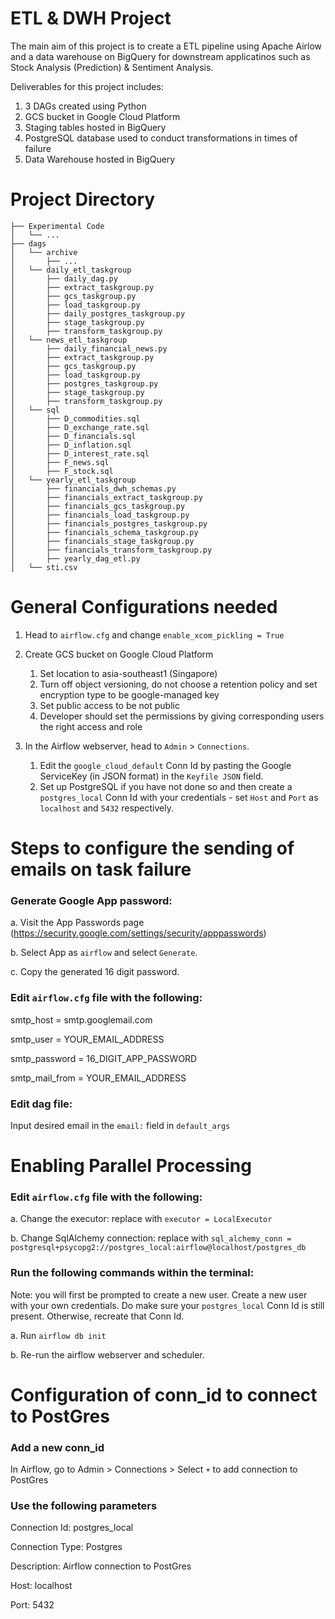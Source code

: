 # ETL & DWH Project
The main aim of this project is to create a ETL pipeline using Apache Airlow and a data warehouse on BigQuery for downstream applicatinos such as Stock Analysis (Prediction) & Sentiment Analysis. 

Deliverables for this project includes:
1. 3 DAGs created using Python
2. GCS bucket in Google Cloud Platform
3. Staging tables hosted in BigQuery
4. PostgreSQL database used to conduct transformations in times of failure
5. Data Warehouse hosted in BigQuery

# Project Directory
```
├── Experimental Code
│   └── ...
├── dags
│   └── archive
│       ├── ...
│   └── daily_etl_taskgroup
│       ├── daily_dag.py
│       ├── extract_taskgroup.py
│       ├── gcs_taskgroup.py
│       ├── load_taskgroup.py
│       ├── daily_postgres_taskgroup.py
│       ├── stage_taskgroup.py
│       ├── transform_taskgroup.py
│   └── news_etl_taskgroup
│       ├── daily_financial_news.py
│       ├── extract_taskgroup.py
│       ├── gcs_taskgroup.py
│       ├── load_taskgroup.py
│       ├── postgres_taskgroup.py
│       ├── stage_taskgroup.py
│       ├── transform_taskgroup.py
│   └── sql
│       ├── D_commodities.sql
│       ├── D_exchange_rate.sql
│       ├── D_financials.sql
│       ├── D_inflation.sql
│       ├── D_interest_rate.sql
│       ├── F_news.sql
│       ├── F_stock.sql
│   └── yearly_etl_taskgroup
│       ├── financials_dwh_schemas.py
│       ├── financials_extract_taskgroup.py
│       ├── financials_gcs_taskgroup.py
│       ├── financials_load_taskgroup.py
│       ├── financials_postgres_taskgroup.py
│       ├── financials_schema_taskgroup.py
│       ├── financials_stage_taskgroup.py
│       ├── financials_transform_taskgroup.py
│       ├── yearly_dag_etl.py
│   └── sti.csv
```

# General Configurations needed
1. Head to `airflow.cfg` and change `enable_xcom_pickling = True`
2. Create GCS bucket on Google Cloud Platform
    1. Set location to asia-southeast1 (Singapore)
    2. Turn off object versioning, do not choose a retention policy and set encryption type to be google-managed key
    3. Set public access to be not public
    4. Developer should set the permissions by giving corresponding users the right access and role

3. In the Airflow webserver, head to `Admin` > `Connections`. 
    1. Edit the `google_cloud_default` Conn Id by pasting the Google ServiceKey (in JSON format) in the `Keyfile JSON` field. 
    2. Set up PostgreSQL if you have not done so and then create a `postgres_local` Conn Id with your credentials - set `Host` and `Port` as `localhost` and `5432` respectively. 

# Steps to configure the sending of emails on task failure
### Generate Google App password: 

a. Visit the App Passwords page (https://security.google.com/settings/security/apppasswords)

b. Select App as `airflow` and select `Generate`. 

c. Copy the generated 16 digit password. 

### Edit `airflow.cfg` file with the following:

smtp_host = smtp.googlemail.com

smtp_user = YOUR_EMAIL_ADDRESS

smtp_password = 16_DIGIT_APP_PASSWORD

smtp_mail_from = YOUR_EMAIL_ADDRESS

### Edit dag file:

Input desired email in the `email:` field in `default_args`

# Enabling Parallel Processing
### Edit `airflow.cfg` file with the following: 

a. Change the executor: replace with `executor = LocalExecutor`

b. Change SqlAlchemy connection: replace with `sql_alchemy_conn = postgresql+psycopg2://postgres_local:airflow@localhost/postgres_db`

### Run the following commands within the terminal:

Note: you will first be prompted to create a new user. Create a new user with your own credentials. Do make sure your `postgres_local` Conn Id is still present. Otherwise, recreate that Conn Id. 

a. Run `airflow db init`

b. Re-run the airflow webserver and scheduler. 

# Configuration of conn_id to connect to PostGres
### Add a new conn_id

In Airflow, go to Admin > Connections > Select `+` to add connection to PostGres

### Use the following parameters

Connection Id: postgres_local

Connection Type: Postgres

Description: Airflow connection to PostGres

Host: localhost

Port: 5432
